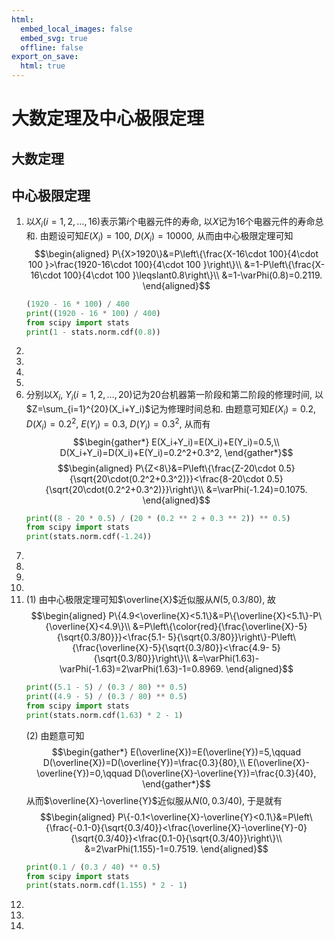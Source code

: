 ```yaml
---
html:
  embed_local_images: false
  embed_svg: true
  offline: false
export_on_save:
  html: true
---
```

# 大数定理及中心极限定理
## 大数定理
## 中心极限定理
1. 以$X_i(i=1,2,\ldots,16)$表示第$i$个电器元件的寿命, 以$X$记为16个电器元件的寿命总和. 由题设可知$E(X_i)=100$, $D(X_i)=10000$, 从而由中心极限定理可知
$$\begin{aligned}
    P\{X>1920\}&=P\left\{\frac{X-16\cdot 100}{4\cdot 100 }>\frac{1920-16\cdot 100}{4\cdot 100 }\right\}\\
    &=1-P\left\{\frac{X-16\cdot 100}{4\cdot 100 }\leqslant0.8\right\}\\
    &=1-\varPhi(0.8)=0.2119.
\end{aligned}$$
    ```python {cmd:true}
    (1920 - 16 * 100) / 400
    print((1920 - 16 * 100) / 400)
    from scipy import stats
    print(1 - stats.norm.cdf(0.8))
    ```
2.
3.
4.
5.
6. 分别以$X_i$, $Y_i(i=1,2,\ldots,20)$记为20台机器第一阶段和第二阶段的修理时间,
以$Z=\sum_{i=1}^{20}(X_i+Y_i)$记为修理时间总和. 由题意可知$E(X_i)=0.2$, $D(X_i)=0.2^2$, $E(Y_i)=0.3$, $D(Y_i)=0.3^2$, 从而有
$$\begin{gather*}
    E(X_i+Y_i)=E(X_i)+E(Y_i)=0.5,\\
    D(X_i+Y_i)=D(X_i)+E(Y_i)=0.2^2+0.3^2,
\end{gather*}$$
$$\begin{aligned}
    P\{Z<8\}&=P\left\{\frac{Z-20\cdot 0.5}{\sqrt{20\cdot(0.2^2+0.3^2)}}<\frac{8-20\cdot 0.5}{\sqrt{20\cdot(0.2^2+0.3^2)}}\right\}\\
    &=\varPhi(-1.24)=0.1075.
\end{aligned}$$
    ```python {cmd:true}
    print((8 - 20 * 0.5) / (20 * (0.2 ** 2 + 0.3 ** 2)) ** 0.5)
    from scipy import stats
    print(stats.norm.cdf(-1.24))
    ```
7.
8.
9.
10.
11.
    (1) 由中心极限定理可知$\overline{X}$近似服从$N(5, 0.3/80)$, 故
    $$\begin{aligned}
        P\{4.9<\overline{X}<5.1\}&=P\{\overline{X}<5.1\}-P\{\overline{X}<4.9\}\\
        &=P\left\{\color{red}{\frac{\overline{X}-5}{\sqrt{0.3/80}}}<\frac{5.1- 5}{\sqrt{0.3/80}}\right\}-P\left\{\frac{\overline{X}-5}{\sqrt{0.3/80}}<\frac{4.9- 5}{\sqrt{0.3/80}}\right\}\\
        &=\varPhi(1.63)-\varPhi(-1.63)=2\varPhi(1.63)-1=0.8969.
    \end{aligned}$$
    ```python {cmd:true}
    print((5.1 - 5) / (0.3 / 80) ** 0.5)
    print((4.9 - 5) / (0.3 / 80) ** 0.5)
    from scipy import stats
    print(stats.norm.cdf(1.63) * 2 - 1)
    ```
    (2) 由题意可知
    $$\begin{gather*}
        E(\overline{X})=E(\overline{Y})=5,\qquad D(\overline{X})=D(\overline{Y})=\frac{0.3}{80},\\
        E(\overline{X}-\overline{Y})=0,\qquad
        D(\overline{X}-\overline{Y})=\frac{0.3}{40},
    \end{gather*}$$
    从而$\overline{X}-\overline{Y}$近似服从$N(0,0.3/40)$, 于是就有
    $$\begin{aligned}
        P\{-0.1<\overline{X}-\overline{Y}<0.1\}&=P\left\{\frac{-0.1-0}{\sqrt{0.3/40}}<\frac{\overline{X}-\overline{Y}-0}{\sqrt{0.3/40}}<\frac{0.1-0}{\sqrt{0.3/40}}\right\}\\
        &=2\varPhi(1.155)-1=0.7519.
    \end{aligned}$$
    ```python {cmd:true}
    print(0.1 / (0.3 / 40) ** 0.5)
    from scipy import stats
    print(stats.norm.cdf(1.155) * 2 - 1)
    ```
12.
13.
14.
